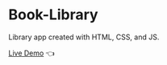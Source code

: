 # Book-Library

Library app created with HTML, CSS, and JS.

[Live Demo](https://guneyuzel.github.io/library-app/) :point_left:
